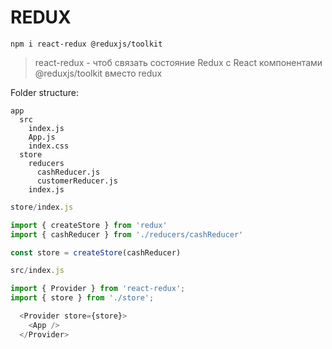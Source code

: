 # REDUX

`npm i react-redux @reduxjs/toolkit`

> react-redux - чтоб связать состояние Redux с React компонентами
> @reduxjs/toolkit вместо redux

Folder structure:
```
app
  src
    index.js
    App.js
    index.css
  store
    reducers
      cashReducer.js
      customerReducer.js
    index.js
```

```js
store/index.js 

import { createStore } from 'redux'
import { cashReducer } from './reducers/cashReducer'

const store = createStore(cashReducer)
```

```js
src/index.js

import { Provider } from 'react-redux';
import { store } from './store';

  <Provider store={store}>
    <App />
  </Provider>
```